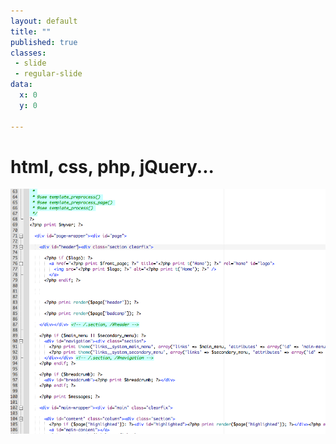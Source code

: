 ```yaml
---
layout: default
title: ""
published: true
classes:
 - slide
 - regular-slide
data:
  x: 0
  y: 0

---
```

<h1 class="diagonal">html, css, php, jQuery...</h1>
<img src="images/code.png" />